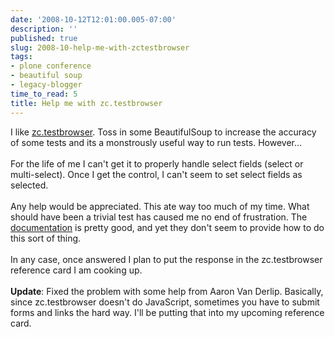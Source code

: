 ```yaml
---
date: '2008-10-12T12:01:00.005-07:00'
description: ''
published: true
slug: 2008-10-help-me-with-zctestbrowser
tags:
- plone conference
- beautiful soup
- legacy-blogger
time_to_read: 5
title: Help me with zc.testbrowser
---
```


I like <a href="http://pypi.python.org/pypi/zc.testbrowser/">zc.testbrowser</a>.  Toss in some BeautifulSoup to increase the accuracy of some tests and its a monstrously useful way to run tests.  However...<br /><br />For the life of me I can't get it to properly handle select fields (select or multi-select).  Once I get the control, I can't seem to set select fields as selected.<br /><br />Any help would be appreciated.  This ate way too much of my time.  What should have been a trivial test has caused me no end of frustration.  The <a href="http://pypi.python.org/pypi/zc.testbrowser/">documentation</a> is pretty good, and yet they don't seem to provide how to do this sort of thing.<br /><br />In any case, once answered I plan to put the response in the zc.testbrowser reference card I am cooking up.<br /><br /><span style="font-weight: bold;">Update</span>: Fixed the problem with some help from Aaron Van Derlip.  Basically, since zc.testbrowser doesn't do JavaScript, sometimes you have to submit forms and links the hard way.  I'll be putting that into my upcoming reference card.<em></em>